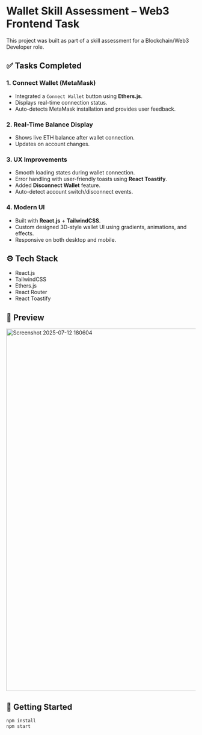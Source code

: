 # Wallet Skill Assessment – Web3 Frontend Task

This project was built as part of a skill assessment for a Blockchain/Web3 Developer role.

## ✅ Tasks Completed

### 1. Connect Wallet (MetaMask)
- Integrated a `Connect Wallet` button using **Ethers.js**.
- Displays real-time connection status.
- Auto-detects MetaMask installation and provides user feedback.

### 2. Real-Time Balance Display
- Shows live ETH balance after wallet connection.
- Updates on account changes.

### 3. UX Improvements
- Smooth loading states during wallet connection.
- Error handling with user-friendly toasts using **React Toastify**.
- Added **Disconnect Wallet** feature.
- Auto-detect account switch/disconnect events.

### 4. Modern UI
- Built with **React.js** + **TailwindCSS**.
- Custom designed 3D-style wallet UI using gradients, animations, and effects.
- Responsive on both desktop and mobile.

## ⚙️ Tech Stack

- React.js
- TailwindCSS
- Ethers.js
- React Router
- React Toastify

## 📸 Preview

<img width="1919" height="964" alt="Screenshot 2025-07-12 180604" src="https://github.com/user-attachments/assets/be47e313-cbfb-4709-b2b4-998508101bbf" />


## 🚀 Getting Started

```bash
npm install
npm start

